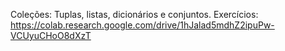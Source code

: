 Coleções: Tuplas, listas, dicionários e conjuntos.
Exercícios:
https://colab.research.google.com/drive/1hJalad5mdhZ2ipuPw-VCUyuCHoO8dXzT
